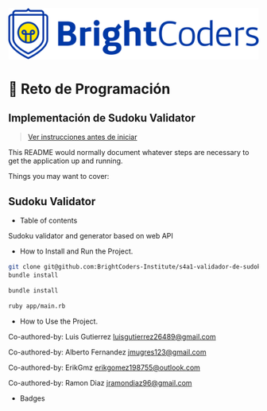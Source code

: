 ![BrightCoders Logo](img/logo.png)

# 🥷 Reto de Programación

## Implementación de Sudoku Validator

> [Ver instrucciones antes de iniciar](./instructions.md)

This README would normally document whatever steps are necessary to get the application up and running.

Things you may want to cover:

## Sudoku Validator

- Table of contents


Sudoku validator and generator based on web API

- How to Install and Run the Project.

```bash
git clone git@github.com:BrightCoders-Institute/s4a1-validador-de-sudoku-bcene24-w4-r1-team-1.git
bundle install
```
```bash
bundle install
```
```bash
ruby app/main.rb
```
- How to Use the Project.



Co-authored-by: Luis Gutierrez <luisgutierrez26489@gmail.com>

Co-authored-by: Alberto Fernandez <jmugres123@gmail.com>

Co-authored-by: ErikGmz <erikgomez198755@outlook.com>

Co-authored-by: Ramon Diaz <jramondiaz96@gmail.com>
- Badges
